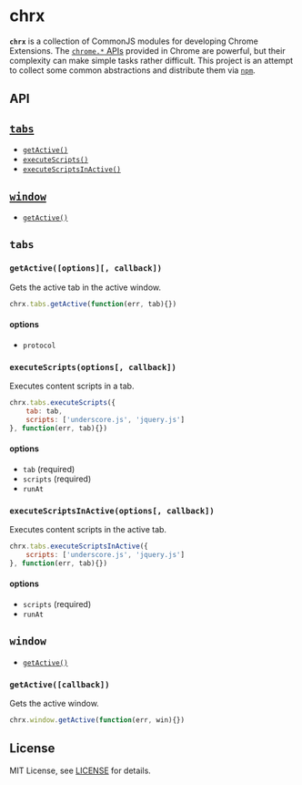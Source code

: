 # chrx

__`chrx`__ is a collection of CommonJS modules for developing Chrome Extensions. The [`chrome.*` APIs](http://developer.chrome.com/extensions/api_index.html) provided in Chrome are powerful, but their complexity can make simple tasks rather difficult. This project is an attempt to collect some common abstractions and distribute them via [`npm`](https://npmjs.org/).

## API

## [`tabs`]()

- [`getActive()`](#)
- [`executeScripts()`](#)
- [`executeScriptsInActive()`](#)

## [`window`]()

- [`getActive()`](#)

## `tabs`

### `getActive([options][, callback])`

Gets the active tab in the active window.

```js
chrx.tabs.getActive(function(err, tab){})
```

#### options

- `protocol`

### `executeScripts(options[, callback])`

Executes content scripts in a tab.

```js
chrx.tabs.executeScripts({
    tab: tab,
    scripts: ['underscore.js', 'jquery.js']
}, function(err, tab){})
```

#### options

- `tab` (required)
- `scripts` (required)
- `runAt`

### `executeScriptsInActive(options[, callback])`

Executes content scripts in the active tab.

```js
chrx.tabs.executeScriptsInActive({
    scripts: ['underscore.js', 'jquery.js']
}, function(err, tab){})
```

#### options

- `scripts` (required)
- `runAt`

## `window`

- [`getActive()`](#)

### `getActive([callback])`

Gets the active window.

```js
chrx.window.getActive(function(err, win){})
```

## License

MIT License, see [LICENSE](https://github.com/christophercliff/chrx/blob/master/LICENSE.md) for details.
